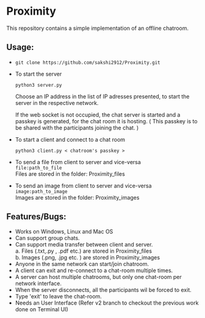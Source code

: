 # Proximity

This repository contains a simple implementation of an offline chatroom.



## Usage:

-   
    ``` git clone https://github.com/sakshi2912/Proximity.git ```

- To start the server
  
    ``` python3 server.py ```

    Choose an IP address in the list of IP adresses presented, to start the server in the respective network.

    If the web socket is not occupied, the chat server is started and a passkey is generated, for the chat room it is hosting. ( This passkey is to be shared with the participants joining the chat. ) 

- To start a client and connect to a chat room
  
    ``` python3 client.py < chatroom's passkey > ```

- To send a file from client to server and vice-versa  <br>
    ``` file:path_to_file ``` <br>
   Files are stored in the folder: Proximity_files
   
- To send an image from client to server and vice-versa <br>
    ``` image:path_to_image ```<br>
   Images are stored in the folder: Proximity_images

## Features/Bugs:

- Works on Windows, Linux and Mac OS
- Can support group chats.
- Can support media transfer between client and server.<br>
    a. Files (.txt,.py , .pdf etc.) are stored in Proximity_files <br>
    b. Images (.png, .jpg etc. ) are stored in Proximity_images
- Anyone in the same network can start/join chatroom.
- A client can exit and re-connect to a chat-room multiple times.
- A server can host multiple chatrooms, but only one chat-room per network interface.
- When the server disconnects, all the participants wil be forced to exit.
- Type 'exit' to leave the chat-room.
- Needs an User Interface (Refer v2 branch to checkout the previous work done on Terminal UI)
